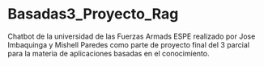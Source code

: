 # Basadas3_Proyecto_Rag
Chatbot de la universidad de las Fuerzas Armads ESPE realizado por Jose Imbaquinga y Mishell Paredes como parte de proyecto final del 3 parcial para la materia de aplicaciones basadas en el conocimiento.
